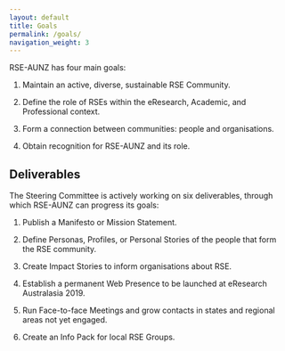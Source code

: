 ```yaml
---
layout: default
title: Goals
permalink: /goals/
navigation_weight: 3
---
```


RSE-AUNZ has four main goals:

1. Maintain an active, diverse, sustainable RSE Community.

2. Define the role of RSEs within the eResearch, Academic, and Professional context.

3. Form a connection between communities: people and organisations.

4. Obtain recognition for RSE-AUNZ and its role.

## Deliverables
The Steering Committee is actively working on six deliverables,
through which RSE-AUNZ can progress its goals:

1. Publish a Manifesto or Mission Statement.

2. Define Personas, Profiles, or Personal Stories of the people that 
form the RSE community.

3. Create Impact Stories to inform organisations about RSE.

4. Establish a permanent Web Presence to be launched at eResearch
Australasia 2019.

5. Run Face-to-face Meetings and grow contacts in states and regional 
areas not yet engaged.

6. Create an Info Pack for local RSE Groups.
